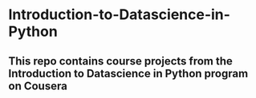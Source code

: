 # Introduction-to-Datascience-in-Python

## This repo contains course projects from the Introduction to Datascience in Python program on Cousera 
